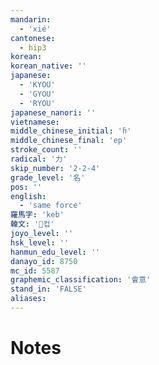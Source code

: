 ```yaml
---
mandarin:
  - 'xié'
cantonese:
  - hip3
korean:
korean_native: ''
japanese:
  - 'KYOU'
  - 'GYOU'
  - 'RYOU'
japanese_nanori: ''
vietnamese:
middle_chinese_initial: 'ɦ'
middle_chinese_final: 'ep'
stroke_count: ''
radical: '力'
skip_number: '2-2-4'
grade_level: '名'
pos: ''
english:
  - 'same force'
羅馬字: 'keb'
韓文: '컵'
joyo_level: ''
hsk_level: ''
hanmun_edu_level: ''
danayo_id: 8750
mc_id: 5587
graphemic_classification: '會意'
stand_in: 'FALSE'
aliases:
---
```


# Notes
